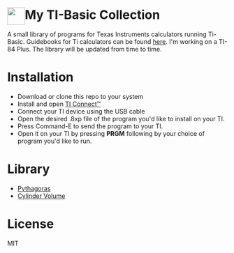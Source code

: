 # My TI-Basic Collection <img width="40px" src="http://i.imgur.com/esLmBa3.png" style="float:left">
A small library of programs for Texas Instruments calculators running Ti-Basic.
Guidebooks for Ti calculators can be found [here](https://education.ti.com/en/guidebook/search?active=guidebooks).
I'm working on a TI-84 Plus. The library will be updated from time to time.

# Installation

* Download or clone this repo to your system
* Install and open [TI Connect™](https://education.ti.com/en/products/computer-software/ti-connect-ce-sw)
* Connect your TI device using the USB cable
* Open the desired .8xp file of the program you'd like to install on your TI.
* Press Command-E to send the program to your TI.
* Open it on your TI by pressing **PRGM** following by your choice of program you'd like to run.

# Library
* [Pythagoras](https://github.com/jeroenboumans/TiBasic-Collection/blob/master/src/PYTHAGORAS.8xp)
* [Cylinder Volume](https://github.com/jeroenboumans/TiBasic-Collection/blob/master/src/CYLINDER.8xp)


# License
MIT
